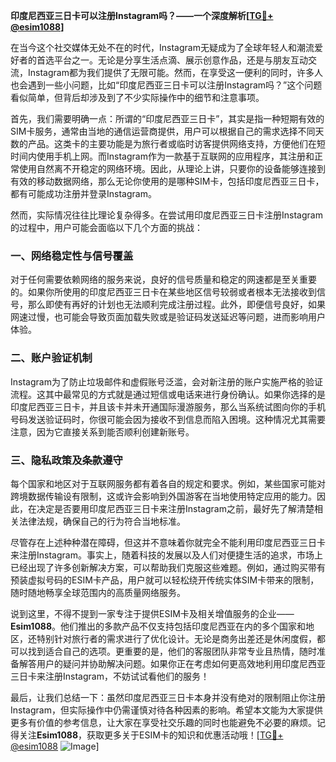 **印度尼西亚三日卡可以注册Instagram吗？——一个深度解析[[TG💪+ @esim1088](https://t.me/s/esim1088)]**

在当今这个社交媒体无处不在的时代，Instagram无疑成为了全球年轻人和潮流爱好者的首选平台之一。无论是分享生活点滴、展示创意作品，还是与朋友互动交流，Instagram都为我们提供了无限可能。然而，在享受这一便利的同时，许多人也会遇到一些小问题，比如“印度尼西亚三日卡可以注册Instagram吗？”这个问题看似简单，但背后却涉及到了不少实际操作中的细节和注意事项。

首先，我们需要明确一点：所谓的“印度尼西亚三日卡”，其实是指一种短期有效的SIM卡服务，通常由当地的通信运营商提供，用户可以根据自己的需求选择不同天数的产品。这类卡的主要功能是为旅行者或临时访客提供网络支持，方便他们在短时间内使用手机上网。而Instagram作为一款基于互联网的应用程序，其注册和正常使用自然离不开稳定的网络环境。因此，从理论上讲，只要你的设备能够连接到有效的移动数据网络，那么无论你使用的是哪种SIM卡，包括印度尼西亚三日卡，都有可能成功注册并登录Instagram。

然而，实际情况往往比理论复杂得多。在尝试用印度尼西亚三日卡注册Instagram的过程中，用户可能会面临以下几个方面的挑战：

### **一、网络稳定性与信号覆盖**
对于任何需要依赖网络的服务来说，良好的信号质量和稳定的网速都是至关重要的。如果你所使用的印度尼西亚三日卡在某些地区信号较弱或者根本无法接收到信号，那么即使有再好的计划也无法顺利完成注册过程。此外，即便信号良好，如果网速过慢，也可能会导致页面加载失败或是验证码发送延迟等问题，进而影响用户体验。

### **二、账户验证机制**
Instagram为了防止垃圾邮件和虚假账号泛滥，会对新注册的账户实施严格的验证流程。这其中最常见的方式就是通过短信或电话来进行身份确认。如果你选择的是印度尼西亚三日卡，并且该卡并未开通国际漫游服务，那么当系统试图向你的手机号码发送验证码时，你很可能会因为接收不到信息而陷入困境。这种情况尤其需要注意，因为它直接关系到能否顺利创建新账号。

### **三、隐私政策及条款遵守**
每个国家和地区对于互联网服务都有着各自的规定和要求。例如，某些国家可能对跨境数据传输设有限制，这或许会影响到外国游客在当地使用特定应用的能力。因此，在决定是否要用印度尼西亚三日卡来注册Instagram之前，最好先了解清楚相关法律法规，确保自己的行为符合当地标准。

尽管存在上述种种潜在障碍，但这并不意味着你就完全不能利用印度尼西亚三日卡来注册Instagram。事实上，随着科技的发展以及人们对便捷生活的追求，市场上已经出现了许多创新解决方案，可以帮助我们克服这些难题。例如，通过购买带有预装虚拟号码的ESIM卡产品，用户就可以轻松绕开传统实体SIM卡带来的限制，随时随地畅享全球范围内的高质量网络服务。

说到这里，不得不提到一家专注于提供ESIM卡及相关增值服务的企业——**Esim1088**。他们推出的多款产品不仅支持包括印度尼西亚在内的多个国家和地区，还特别针对旅行者的需求进行了优化设计。无论是商务出差还是休闲度假，都可以找到适合自己的选项。更重要的是，他们的客服团队非常专业且热情，随时准备解答用户的疑问并协助解决问题。如果你正在考虑如何更高效地利用印度尼西亚三日卡来注册Instagram，不妨试试看他们的服务！

最后，让我们总结一下：虽然印度尼西亚三日卡本身并没有绝对的限制阻止你注册Instagram，但实际操作中仍需谨慎对待各种因素的影响。希望本文能为大家提供更多有价值的参考信息，让大家在享受社交乐趣的同时也能避免不必要的麻烦。记得关注**Esim1088**，获取更多关于ESIM卡的知识和优惠活动哦！[[TG💪+ @esim1088](https://t.me/s/esim1088) ![Image](https://i.postimg.cc/4NQfJmqS/Snipaste-2025-05-13-00-14-12.png)]